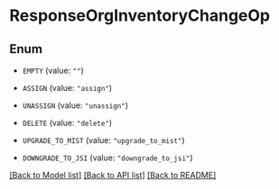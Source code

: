# ResponseOrgInventoryChangeOp

## Enum


* `EMPTY` (value: `""`)

* `ASSIGN` (value: `"assign"`)

* `UNASSIGN` (value: `"unassign"`)

* `DELETE` (value: `"delete"`)

* `UPGRADE_TO_MIST` (value: `"upgrade_to_mist"`)

* `DOWNGRADE_TO_JSI` (value: `"downgrade_to_jsi"`)


[[Back to Model list]](../README.md#documentation-for-models) [[Back to API list]](../README.md#documentation-for-api-endpoints) [[Back to README]](../README.md)



